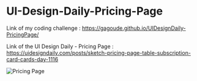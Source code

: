 # UI-Design-Daily-Pricing-Page

Link of my coding challenge : https://gagoude.github.io/UIDesignDaily-PricingPage/

Link of the UI Design Daily - Pricing Page : https://uidesigndaily.com/posts/sketch-pricing-page-table-subscription-card-cards-day-1116

![Pricing Page](https://user-images.githubusercontent.com/56520774/125677510-9d76c875-d8e6-4026-bb00-ea52cb67fa6a.png)


